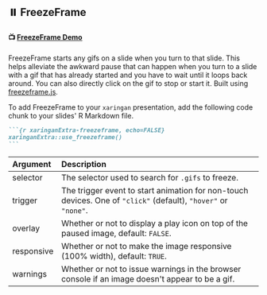 ## ⏸️ FreezeFrame

#### 📺 [FreezeFrame Demo](https://pkg.garrickadenbuie.com/xaringanExtra/freezeframe/)

FreezeFrame starts any gifs on a slide when you turn to that slide. This
helps alleviate the awkward pause that can happen when you turn to a
slide with a gif that has already started and you have to wait until it
loops back around. You can also directly click on the gif to stop or
start it. Built using
[freezeframe.js](http://ctrl-freaks.github.io/freezeframe.js/).

To add FreezeFrame to your `xaringan` presentation, add the following
code chunk to your slides' R Markdown file.

```` markdown
```{r xaringanExtra-freezeframe, echo=FALSE}
xaringanExtra::use_freezeframe()
```
````

| Argument   | Description                                                                                                    |
|:-----------|:---------------------------------------------------------------------------------------------------------------|
| selector   | The selector used to search for `.gifs` to freeze.                                                             |
| trigger    | The trigger event to start animation for non-touch devices. One of `"click"` (default), `"hover"` or `"none"`. |
| overlay    | Whether or not to display a play icon on top of the paused image, default: `FALSE`.                            |
| responsive | Whether or not to make the image responsive (100% width), default: `TRUE`.                                     |
| warnings   | Whether or not to issue warnings in the browser console if an image doesn't appear to be a gif.                |

